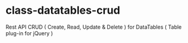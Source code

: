 # class-datatables-crud
Rest API CRUD ( Create, Read, Update &amp; Delete ) for DataTables ( Table plug-in for jQuery )
